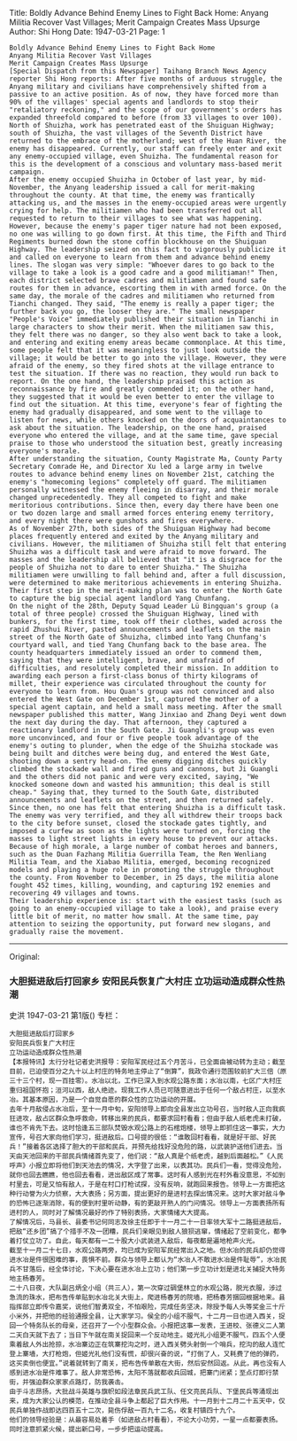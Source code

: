 Title: Boldly Advance Behind Enemy Lines to Fight Back Home: Anyang Militia Recover Vast Villages; Merit Campaign Creates Mass Upsurge
Author: Shi Hong
Date: 1947-03-21
Page: 1

    Boldly Advance Behind Enemy Lines to Fight Back Home
    Anyang Militia Recover Vast Villages
    Merit Campaign Creates Mass Upsurge
    [Special Dispatch from this Newspaper] Taihang Branch News Agency reporter Shi Hong reports: After five months of arduous struggle, the Anyang military and civilians have comprehensively shifted from a passive to an active position. As of now, they have forced more than 90% of the villages' special agents and landlords to stop their "retaliatory reckoning," and the scope of our government's orders has expanded threefold compared to before (from 33 villages to over 100). North of Shuizha, work has penetrated east of the Shuiguan Highway; south of Shuizha, the vast villages of the Seventh District have returned to the embrace of the motherland; west of the Huan River, the enemy has disappeared. Currently, our staff can freely enter and exit any enemy-occupied village, even Shuizha. The fundamental reason for this is the development of a conscious and voluntary mass-based merit campaign.
    After the enemy occupied Shuizha in October of last year, by mid-November, the Anyang leadership issued a call for merit-making throughout the county. At that time, the enemy was frantically attacking us, and the masses in the enemy-occupied areas were urgently crying for help. The militiamen who had been transferred out all requested to return to their villages to see what was happening. However, because the enemy's paper tiger nature had not been exposed, no one was willing to go down first. At this time, the Fifth and Third Regiments burned down the stone coffin blockhouse on the Shuiguan Highway. The leadership seized on this fact to vigorously publicize it and called on everyone to learn from them and advance behind enemy lines. The slogan was very simple: "Whoever dares to go back to the village to take a look is a good cadre and a good militiaman!" Then, each district selected brave cadres and militiamen and found safe routes for them in advance, escorting them in with armed force. On the same day, the morale of the cadres and militiamen who returned from Tianchi changed. They said, "The enemy is really a paper tiger; the further back you go, the looser they are." The small newspaper "People's Voice" immediately published their situation in Tianchi in large characters to show their merit. When the militiamen saw this, they felt there was no danger, so they also went back to take a look, and entering and exiting enemy areas became commonplace. At this time, some people felt that it was meaningless to just look outside the village; it would be better to go into the village. However, they were afraid of the enemy, so they fired shots at the village entrance to test the situation. If there was no reaction, they would run back to report. On the one hand, the leadership praised this action as reconnaissance by fire and greatly commended it; on the other hand, they suggested that it would be even better to enter the village to find out the situation. At this time, everyone's fear of fighting the enemy had gradually disappeared, and some went to the village to listen for news, while others knocked on the doors of acquaintances to ask about the situation. The leadership, on the one hand, praised everyone who entered the village, and at the same time, gave special praise to those who understood the situation best, greatly increasing everyone's morale.
    After understanding the situation, County Magistrate Ma, County Party Secretary Comrade He, and Director Xu led a large army in twelve routes to advance behind enemy lines on November 21st, catching the enemy's "homecoming legions" completely off guard. The militiamen personally witnessed the enemy fleeing in disarray, and their morale changed unprecedentedly. They all competed to fight and make meritorious contributions. Since then, every day there have been one or two dozen large and small armed forces entering enemy territory, and every night there were gunshots and fires everywhere.
    As of November 27th, both sides of the Shuiguan Highway had become places frequently entered and exited by the Anyang military and civilians. However, the militiamen of Shuizha still felt that entering Shuizha was a difficult task and were afraid to move forward. The masses and the leadership all believed that "it is a disgrace for the people of Shuizha not to dare to enter Shuizha." The Shuizha militiamen were unwilling to fall behind and, after a full discussion, were determined to make meritorious achievements in entering Shuizha. Their first step in the merit-making plan was to enter the North Gate to capture the big special agent landlord Yang Chunfang.
    On the night of the 28th, Deputy Squad Leader Lü Bingquan's group (a total of three people) crossed the Shuiguan Highway, lined with bunkers, for the first time, took off their clothes, waded across the rapid Zhushui River, pasted announcements and leaflets on the main street of the North Gate of Shuizha, climbed into Yang Chunfang's courtyard wall, and tied Yang Chunfang back to the base area. The county headquarters immediately issued an order to commend them, saying that they were intelligent, brave, and unafraid of difficulties, and resolutely completed their mission. In addition to awarding each person a first-class bonus of thirty kilograms of millet, their experience was circulated throughout the county for everyone to learn from. Hou Quan's group was not convinced and also entered the West Gate on December 1st, captured the mother of a special agent captain, and held a small mass meeting. After the small newspaper published this matter, Wang Jinxiao and Zhang Deyi went down the next day during the day. That afternoon, they captured a reactionary landlord in the South Gate. Ji Guangli's group was even more unconvinced, and four or five people took advantage of the enemy's outing to plunder, when the edge of the Shuizha stockade was being built and ditches were being dug, and entered the West Gate, shooting down a sentry head-on. The enemy digging ditches quickly climbed the stockade wall and fired guns and cannons, but Ji Guangli and the others did not panic and were very excited, saying, "We knocked someone down and wasted his ammunition; this deal is still cheap." Saying that, they turned to the South Gate, distributed announcements and leaflets on the street, and then returned safely. Since then, no one has felt that entering Shuizha is a difficult task. The enemy was very terrified, and they all withdrew their troops back to the city before sunset, closed the stockade gates tightly, and imposed a curfew as soon as the lights were turned on, forcing the masses to light street lights in every house to prevent our attacks.
    Because of high morale, a large number of combat heroes and banners, such as the Duan Fazhang Militia Guerrilla Team, the Ren Wenliang Militia Team, and the Xiabao Militia, emerged, becoming recognized models and playing a huge role in promoting the struggle throughout the county. From November to December, in 25 days, the militia alone fought 452 times, killing, wounding, and capturing 192 enemies and recovering 49 villages and towns.
    Their leadership experience is: start with the easiest tasks (such as going to an enemy-occupied village to take a look), and praise every little bit of merit, no matter how small. At the same time, pay attention to seizing the opportunity, put forward new slogans, and gradually raise the movement.



<hr /> 

Original: 


### 大胆挺进敌后打回家乡  安阳民兵恢复广大村庄  立功运动造成群众性热潮
史洪
1947-03-21
第1版()
专栏：

    大胆挺进敌后打回家乡
    安阳民兵恢复广大村庄
    立功运动造成群众性热潮
    【本报特讯】太行分社记者史洪报导：安阳军民经过五个月苦斗，已全面由被动转为主动；截至目前，已迫使百分之九十以上村庄的特务地主停止了“倒算”，我政令通行范围较前扩大三倍（原三十三个村，现一百挂零）。水冶以北，工作已深入到水观公路东面；水冶以南，七区广大村庄重归祖国怀抱；洹河以西，敌人绝迹。现我工作人员已可随意进出于任何一个敌占村庄，以至水冶。其基本原因，乃是一个自觉自愿的群众性的立功运动的开展。
    去年十月敌侵占水冶后，至十一月中旬，安阳领导上即向全县发出立功号召，当时敌人正向我疯狂进攻，敌占区群众急呼救命，转移出来的民兵，都要求回村看看；但由于敌人纸老虎未打破，谁也不肯先下去。这时恰逢五三部队焚毁水观公路上的石棺炮楼，领导上即抓住这一事实，大力宣传，号召大家向他们学习，挺进敌后。口号提的很低：“谁敢回村看看，就是好干部、好民兵！”接着各区选择了胆大的干部和民兵，并预先给找好没危险的路，以武装护送他们进去。当天由天池回来的干部民兵情绪首先变了，他们说：“敌人真是个纸老虎，越到后面越松。”《人民呼声》小报立即将他们到天池去的情况，大字登了出来，以表其功。民兵们一看，觉得没危险，就你也回去瞧瞧，他也回去看看，进出敌区成了常事。这时有人感到光在村外看没意思，不如到村里去，可是又怕有敌人，于是在村口打枪试探，没有反响，就跑回来报告。领导上一方面把这种行动誉为火力侦察，大大表扬；另方面，提出更好的是进村去探出情况来。这时大家对敌斗争的恐怖已逐渐消除，有的便到村里听动静，有的更敲开熟人的门问情况。领导上一方面表扬所有进村的人，同时对了解情况最好的作了特别表扬，大家情绪大大提高。
    了解情况后，马县长、县委书记何同志及徐主任即于十一月二十一日率领大军十二路挺进敌后，把敌“还乡团”搞了个措手不及一团糟，民兵们亲眼见到敌人狼狈逃窜，情绪起了空前变化，都争着打仗立功了。自此，每天都有一二十股大小武装进入敌后，每夜都是遍地枪声火光。
    截至十一月二十七日，水观公路两旁，均已成为安阳军民经常出入之地。但水冶的民兵却仍觉得进水冶是件很困难的事，畏惧不前。群众与领导上都认为“水冶人不敢进水冶是件耻辱”，水冶民兵不甘落后，经全体讨论，下决心要在进水冶上立功；他们第一步立功计划是进北关捕捉大特务地主杨春芳。
    二十八日夜，大队副吕炳全小组（共三人），第一次穿过碉堡林立的水观公路，脱光衣服，涉过急流的珠水，把布告传单贴到水冶北关大街上，爬进杨春芳的院墙，把杨春芳捆回根据地来。县指挥部立即传令嘉奖，说他们智勇双全，不怕艰险，完成任务坚决，除授予每人头等奖金三十斤小米外，并把他的经验通报全县，让大家学习。侯全的小组不服气，十二月一日也进入西关，捉回一个特务队长的母亲，还召开了一个小型群众会。小报把这事一发表，王进校、张德义二人第二天白天就下去了；当日下午就在南关捉回来一个反动地主。姬光礼小组更不服气，四五个人便乘着敌人外出抢掠，水冶寨边正在筑寨挖沟之时，进入西关劈头射倒一个哨兵，挖沟的敌人连忙登上寨墙，大打枪炮，但姬光礼他们没有慌，却很兴奋的说，“打倒了人，又耗费了他的弹药，这买卖倒也便宜。”说着就转到了南关，把布告传单散在大街，然后安然回返。从此，再也没有人感到进水冶是件难事了。敌人非常恐怖，太阳不落就都收兵回城，把寨门闭紧；至点灯即行禁街，并强迫群众家家点路灯，防我袭击。
    由于斗志昂扬，大批战斗英雄与旗帜如段法章民兵武工队、任文亮民兵队、下堡民兵等涌现出来，成为大家公认的模范，在推动全县斗争上都起了巨大作用。十一月到十二月二十五天中，仅民兵单独作战即达四百五十二次，毙伤俘敌一百九十二名，收复村镇四十九个。
    他们的领导经验是：从最容易处着手（如进敌占村看看），不论大小功劳，一星一点都要表扬。同时注意抓紧火候，提出新口号，一步步把运动提高。
